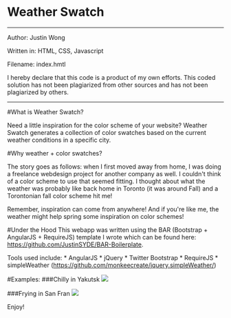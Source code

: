 Weather Swatch
=======

************************************************
Author: Justin Wong

Written in: HTML, CSS, Javascript

Filename: index.hmtl
	
I hereby declare that this code is a product 
of my own efforts. This coded solution has
not been plagiarized from other sources and
has not been plagiarized by others.
************************************************

#What is Weather Swatch?

Need a little inspiration for the color scheme of your website?
Weather Swatch generates a collection of color swatches based on the current weather conditions in a specific city.

#Why weather + color swatches?

The story goes as follows: when I first moved away from home, I was doing a freelance webdesign project for another company as well. I couldn't think of a color scheme to use that seemed fitting. I thought about what the weather was probably like back home in Toronto (it was around Fall) and a Torontonian fall color scheme hit me! 

Remember, inspiration can come from anywhere! 
And if you're like me, the weather might help spring some inspiration on color schemes!

#Under the Hood
This webapp was written using the BAR (Bootstrap + AngularJS + RequireJS) template I wrote which can be found here: https://github.com/JustinSYDE/BAR-Boilerplate.

Tools used include: 
    * AngularJS
    * jQuery
    * Twitter Bootstrap
    * RequireJS
    * simpleWeather (https://github.com/monkeecreate/jquery.simpleWeather/)
    
#Examples:
###Chilly in Yakutsk
![](http://puu.sh/bZrys/3e5f7fe04d.png)

###Frying in San Fran
![](http://puu.sh/bZrFb/0789552518.png)

Enjoy!
